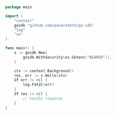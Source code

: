 <!-- Start SDK Example Usage [usage] -->
```go
package main

import (
	"context"
	gosdk "github.com/panoratech/go-sdk"
	"log"
	"os"
)

func main() {
	s := gosdk.New(
		gosdk.WithSecurity(os.Getenv("BEARER")),
	)

	ctx := context.Background()
	res, err := s.Hello(ctx)
	if err != nil {
		log.Fatal(err)
	}
	if res != nil {
		// handle response
	}
}

```
<!-- End SDK Example Usage [usage] -->